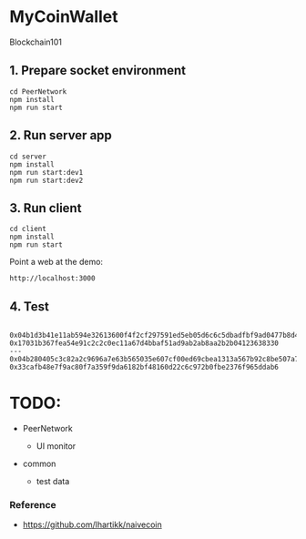 # MyCoinWallet
Blockchain101

## 1. Prepare socket environment
```
cd PeerNetwork
npm install
npm run start
```

## 2. Run server app
```
cd server
npm install
npm run start:dev1
npm run start:dev2
```

## 3. Run client
```
cd client
npm install
npm run start
```
Point a web at the demo:
```
http://localhost:3000
```
## 4. Test
```

0x04b1d3b41e11ab594e32613600f4f2cf297591ed5eb05d6c6c5dbadfbf9ad0477b8d42729fe63aa0ca1b98d8b6aa69388002b7b354172e731c45f9589fe2b35801
0x17031b367fea54e91c2c2c0ec11a67d4bbaf51ad9ab2ab8aa2b2b04123638330
---
0x04b280405c3c82a2c9696a7e63b565035e607cf00ed69cbea1313a567b92c8be507a795d74dac022c6dd3682748bdb326acfb4a767304c210203ed066af4f7e365
0x33cafb48e7f9ac80f7a359f9da6182bf48160d22c6c972b0fbe2376f965ddab6
```

# TODO:
- PeerNetwork
    - UI monitor

- common
    - test data

### Reference
- https://github.com/lhartikk/naivecoin